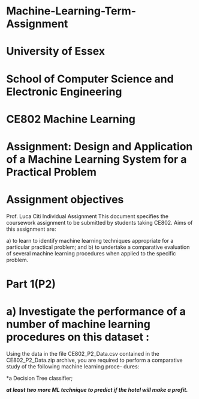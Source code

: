 # Machine-Learning-Term-Assignment
# University of Essex
# School of Computer Science and Electronic Engineering
#  CE802 Machine Learning
#  Assignment: Design and Application of a Machine Learning System for a Practical Problem
#  Assignment objectives
Prof. Luca Citi Individual Assignment This document specifies the coursework assignment to be submitted by students taking CE802. Aims of this assignment are:

a) to learn to identify machine learning techniques appropriate for a particular practical problem; and b) to undertake a comparative evaluation of several machine learning procedures when applied to the specific problem.

# Part 1(P2)
# a) Investigate the performance of a number of machine learning procedures on this dataset :
Using the data in the file CE802_P2_Data.csv contained in the CE802_P2_Data.zip archive, you are required to perform a comparative study of the following machine learning proce- dures:

*a Decision Tree classifier;

***at least two more ML technique to predict if the hotel will make a profit.***


 
